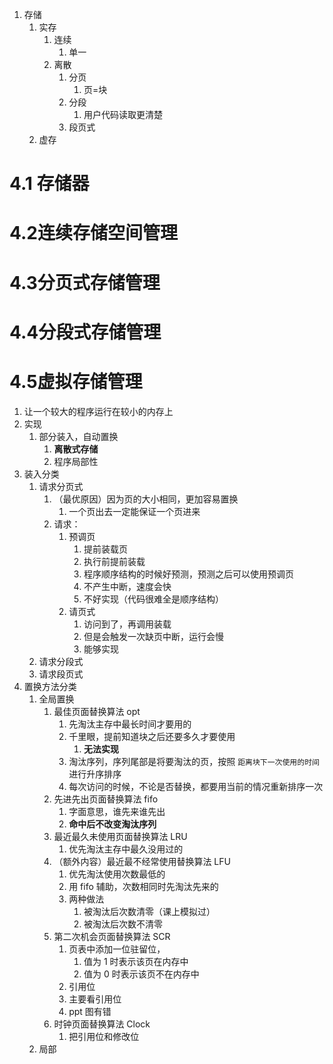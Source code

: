 1. 存储
	1. 实存
		1. 连续
			1. 单一
		2. 离散
			1. 分页
				1. 页=块
			2. 分段
				1. 用户代码读取更清楚
			3. 段页式
	2. 虚存

# 4.1 存储器
# 4.2连续存储空间管理
# 4.3分页式存储管理

# 4.4分段式存储管理
# 4.5虚拟存储管理
1. 让一个较大的程序运行在较小的内存上
2. 实现
	1. 部分装入，自动置换
		1. **离散式存储**
		2. 程序局部性
3. 装入分类
	1. 请求分页式
		1. （最优原因）因为页的大小相同，更加容易置换
			1. 一个页出去一定能保证一个页进来
		2. 请求：
			1. 预调页
				1. 提前装载页
				2. 执行前提前装载
				3. 程序顺序结构的时候好预测，预测之后可以使用预调页
				4. 不产生中断，速度会快
				5. 不好实现（代码很难全是顺序结构）
			2. 请页式
				1. 访问到了，再调用装载
				2. 但是会触发一次缺页中断，运行会慢
				3. 能够实现
	2. 请求分段式
	3. 请求段页式
4. 置换方法分类
	1. 全局置换
		1. 最佳页面替换算法 opt
			1. 先淘汰主存中最长时间才要用的
			2. 千里眼，提前知道块之后还要多久才要使用
				1. **无法实现**
			3. 淘汰序列，序列尾部是将要淘汰的页，按照 `距离块下一次使用的时间` 进行升序排序
			4. 每次访问的时候，不论是否替换，都要用当前的情况重新排序一次
		2. 先进先出页面替换算法 fifo
			1. 字面意思，谁先来谁先出
			2. **命中后不改变淘汰序列**
		3. 最近最久未使用页面替换算法 LRU
			1. 优先淘汰主存中最久没用过的
		4. （额外内容）最近最不经常使用替换算法 LFU
			1. 优先淘汰使用次数最低的
			2. 用 fifo 辅助，次数相同时先淘汰先来的
			3. 两种做法
				1. 被淘汰后次数清零（课上模拟过）
				2. 被淘汰后次数不清零
		5. 第二次机会页面替换算法 SCR
			1. 页表中添加一位驻留位，
				1. 值为 1 时表示该页在内存中
				2. 值为 0 时表示该页不在内存中
			2. 引用位
			3. 主要看引用位
			4. ppt 图有错
		6. 时钟页面替换算法 Clock
			1. 把引用位和修改位
	2. 局部